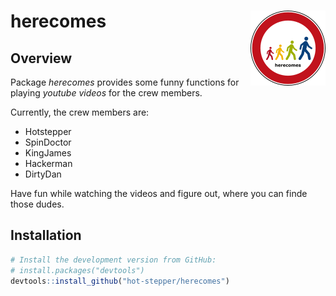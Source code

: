 
<!-- README.md is generated from README.Rmd. Please edit that file -->
herecomes <img src="man/figures/herecomes_logo.png" align="right" />
====================================================================

Overview
--------

Package *herecomes* provides some funny functions for playing *youtube videos* for the crew members.

Currently, the crew members are:

-   Hotstepper
-   SpinDoctor
-   KingJames
-   Hackerman
-   DirtyDan

Have fun while watching the videos and figure out, where you can finde those dudes.

Installation
------------

``` r
# Install the development version from GitHub:
# install.packages("devtools")
devtools::install_github("hot-stepper/herecomes")
```
